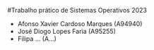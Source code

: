 #Trabalho prático de Sistemas Operativos 2023

- Afonso Xavier Cardoso Marques (A94940)
- José Diogo Lopes Faria (A95255)
- Filipa ... (A...)

